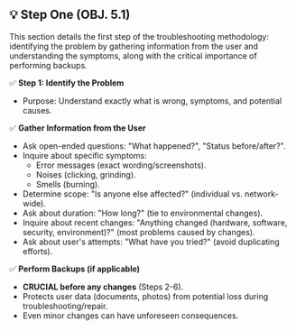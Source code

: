 ## 💡 Step One (OBJ. 5.1)
This section details the first step of the troubleshooting methodology: identifying the problem by gathering information from the user and understanding the symptoms, along with the critical importance of performing backups.

✅ **Step 1: Identify the Problem**
- Purpose: Understand exactly what is wrong, symptoms, and potential causes.

✅ **Gather Information from the User**
- Ask open-ended questions: "What happened?", "Status before/after?".
- Inquire about specific symptoms:
  - Error messages (exact wording/screenshots).
  - Noises (clicking, grinding).
  - Smells (burning).
- Determine scope: "Is anyone else affected?" (individual vs. network-wide).
- Ask about duration: "How long?" (tie to environmental changes).
- Inquire about recent changes: "Anything changed (hardware, software, security, environment)?" (most problems caused by changes).
- Ask about user's attempts: "What have you tried?" (avoid duplicating efforts).

✅ **Perform Backups (if applicable)**
- **CRUCIAL before any changes** (Steps 2-6).
- Protects user data (documents, photos) from potential loss during troubleshooting/repair.
- Even minor changes can have unforeseen consequences.
